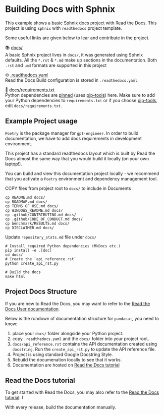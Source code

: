 Building Docs with Sphnix
=========================

This example shows a basic Sphnix docs project with Read the Docs. This project is using `sphnix` with `readthedocs` 
project template.

Some useful links are given below to lear and contribute in the project.

📚 [docs/](https://www.sphinx-doc.org/en/master/usage/quickstart.html)<br>
A basic Sphnix project lives in `docs/`, it was generated using Sphnix defaults. All the `*.rst` & `*.md` make up sections in the documentation. Both `.rst` and `.md` formats are supported in this project

⚙️ [.readthedocs.yaml](https://docs.readthedocs.io/en/stable/config-file/v2.html)<br>
Read the Docs Build configuration is stored in `.readthedocs.yaml`.


📍 [docs/requirements.txt](https://docs.readthedocs.io/en/stable/config-file/v2.html)<br>
Python dependencies are [pinned](https://docs.readthedocs.io/en/latest/guides/reproducible-builds.html) (uses [pip-tools](https://pip-tools.readthedocs.io/en/latest/)) here. Make sure to add your Python dependencies to `requirements.txt` or if you choose [pip-tools](https://pip-tools.readthedocs.io/en/latest/), edit `docs/requirements.txt`. 



Example Project usage
---------------------

`Poetry` is the package manager for `gpt-engineer`. In order to build documentation, we have to add docs requirements in 
development environment. 

This project has a standard readthedocs layout which is built by Read the Docs almost the same way that you would build it 
locally (on your own laptop!).

You can build and view this documentation project locally - we recommend that you activate a `Poetry` environment
and dependency management tool.

COPY files from project root to `docs/` to include in Documents
```console
cp README.md docs/
cp ROADMAP.md docs/
cp TERMS_OF_USE.md docs/
cp WINDOWS_README.md docs/
cp .github/CONTRIBUTING.md docs/
cp .github/CODE_OF_CONDUCT.md docs/
cp benchmark/RESULTS.md docs/
cp DISCLAIMER.md docs/
```
Update `repository_stats.md` file under `docs/`

```console
# Install required Python dependencies (MkDocs etc.)
pip install -e .[doc]
cd docs/
# Create the `api_reference.rst` 
python create_api_rst.py

# Build the docs 
make html
```

Project Docs Structure 
----------------------
If you are new to Read the Docs, you may want to refer to the [Read the Docs User documentation](https://docs.readthedocs.io/).

Below is the rundown of documentation structure for `pandasai`, you need to know:

1. place your `docs/` folder alongside your Python project.
2. copy `.readthedocs.yaml` and the `docs/` folder into your project root.
3. `docs/api_reference.rst` contains the API documentation created using `docstring`.  Run the `create_api_rst.py` to update the API reference file.
4. Project is using standard Google Docstring Style.
5. Rebuild the documenation locally to see that it works.
6. Documentation are hosted on [Read the Docs tutorial](https://docs.readthedocs.io/en/stable/tutorial/)


Read the Docs tutorial
----------------------

To get started with Read the Docs, you may also refer to the 
[Read the Docs tutorial](https://docs.readthedocs.io/en/stable/tutorial/). I

With every release, build the documentation manually. 
